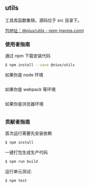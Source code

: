 ## utils

工具库函数集锦，源码位于 src 目录下。

[包地址：@niux/utils - npm (npmjs.com)](https://www.npmjs.com/package/@niux/utils)

### 使用者指南

通过 npm 下载安装代码

```bash
$ npm install --save @niux/utils
```

如果你是 node 环境

```js

```

如果你是 webpack 等环境

```js

```

如果你是浏览器环境

```html

```

### 贡献者指南

首次运行需要先安装依赖

```bash
$ npm install
```

一键打包生成生产代码

```bash
$ npm run build
```

运行单元测试:

```bash
$ npm test
```

